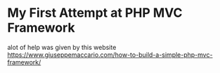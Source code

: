# My First Attempt at PHP MVC Framework

alot of help was given by this website 
https://www.giuseppemaccario.com/how-to-build-a-simple-php-mvc-framework/
